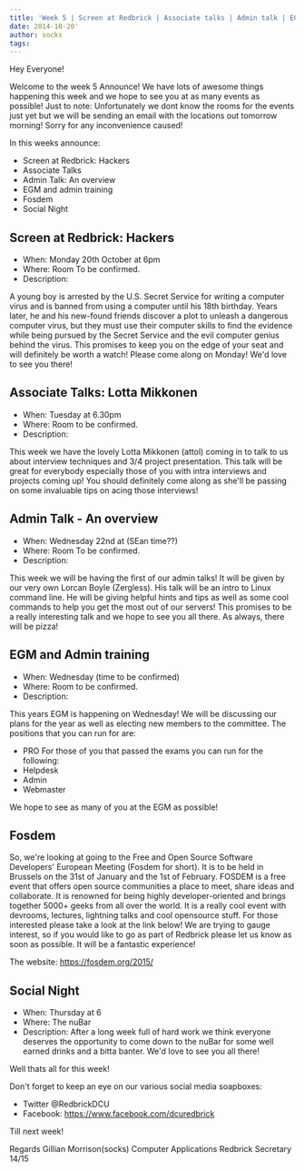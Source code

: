 ```yaml
---
title: 'Week 5 | Screen at Redbrick | Associate talks | Admin talk | EGM and Admin Training | FOSDEM | Social Night'
date: 2014-10-20'
author: socks
tags:
---
```


Hey Everyone!

Welcome to the week 5 Announce! We have lots of awesome things 
happening this week and we hope to see you at as many events as 
possible!
Just to note: Unfortunately we dont know the rooms for the events just 
yet but we will be sending an email with the locations out tomorrow 
morning! Sorry for any inconvenience caused!

In this weeks announce:

 - Screen at Redbrick: Hackers
 - Associate Talks
 - Admin Talk: An overview
 - EGM and admin training
 - Fosdem
 - Social Night

## Screen at Redbrick: Hackers

- When: Monday 20th October at 6pm
- Where: Room To be confirmed.
- Description:

A young boy is arrested by the U.S. Secret Service for writing a 
computer virus and is banned from using a computer until his 18th 
birthday. Years later, he and his new-found friends discover a plot to 
unleash a dangerous computer virus, but they must use their computer 
skills to find the evidence while being pursued by the Secret Service 
and the evil computer genius behind the virus. This promises to keep you 
on the edge of your seat and will definitely be worth a watch! Please 
come along on Monday! We'd love to see you there!

## Associate Talks: Lotta Mikkonen

- When: Tuesday at 6.30pm
- Where: Room to be confirmed.
- Description:

This week we have the lovely Lotta Mikkonen (attol) coming in to talk 
to us about interview techniques and 3/4 project presentation.  This 
talk will be great for everybody especially those of you with intra 
interviews and projects coming up! You should definitely come along as 
she'll be passing on some invaluable tips on acing those interviews!

## Admin Talk - An overview

- When: Wednesday 22nd at (SEan time??)
- Where: Room To be confirmed.
- Description:

This week we will be having the first of our admin talks! It will be 
given by our very own Lorcan Boyle (Zergless). His talk will be an intro 
to Linux command line. He will be giving helpful hints and tips as well 
as some cool commands to help you get the most out of our servers! This 
promises to be a really interesting talk and we hope to see you all 
there. As always, there will be pizza!

## EGM and Admin training

- When: Wednesday (time to be confirmed)
- Where: Room to be confirmed.
- Description:

This years EGM is happening on Wednesday! We will be discussing our 
plans for the year as well as electing new members to the committee. The 
positions that you can run for are:

 - PRO
For those of you that passed the exams you can run for the following:
 - Helpdesk
 - Admin
 - Webmaster

We hope to see as many of you at the EGM as possible!

## Fosdem

So, we're looking at going to the Free and Open Source Software 
Developers' European Meeting (Fosdem for short). It is to be held in 
Brussels on the 31st of January and the 1st of February. FOSDEM is a 
free event that offers open source communities a place to meet, share 
ideas and collaborate. It is renowned for being highly 
developer-oriented and brings together 5000+ geeks from all over the 
world. It is a really cool event with devrooms, lectures, lightning 
talks and cool opensource stuff. For those interested please take a look 
at the link below! We are trying to gauge interest, so if you would like 
to go as part of Redbrick please let us know as soon as possible. It 
will be a fantastic experience!

The website:
https://fosdem.org/2015/

## Social Night

- When: Thursday at 6
- Where: The nuBar
- Description:
After a long week full of hard work we think everyone deserves the 
opportunity to come down to the nuBar for some well earned drinks and a 
bitta banter. We'd love to see you all there!

Well thats all for this week!

Don't forget to keep an eye on our various social media soapboxes:
- Twitter @RedbrickDCU
- Facebook: https://www.facebook.com/dcuredbrick

Till next week!

Regards
Gillian Morrison(socks)
Computer Applications
Redbrick Secretary 14/15
